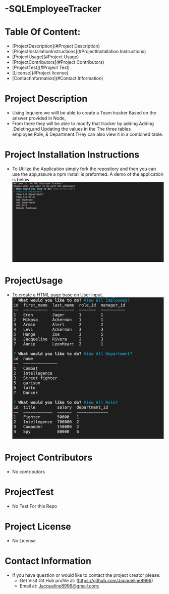 # -SQLEmployeeTracker

# Table Of Content:
* [ProjectDescription](#Project Description)
* [ProjectInstallationInstructions](#ProjectInstallation Instructions)
* [ProjectUsage](#Project Usage)
* [ProjectContributors](#Project Contributors)
* [ProjectTest](#Project Test)
* [License](#Project license)
* [ContactInformation](#Contact Information)

# Project Description
* Using Inquiere we willl be able to create a Team tracker Based on the answer provided in Node,
* From there they will be able to modify that tracker by adding Adding ,Deleting,and Updating the values in the The three tables employee,Role, & Department.THey can also view it in a combined table. 

# Project Installation Instructions
* To Utilize the Application simply fork the repository and then you can use the app,assure a npm install is preformed. A demo of the application is below 
![alt text](/images/SQLTracker.gif)

# ProjectUsage
* To create a HTML page base on User input.
![alt text](/images/viewAll.png)

# Project Contributors
* No contributors

# ProjectTest
* No Test For this Repo 

# Project License
* No License

# Contact Information
* If you have question or would like to contact the project creator please:
    *  Get Visit Git Hub profile at: (https://github.com/Jacqueline8996)
    *  Email at: Jacqueline8996@gmail.com;
